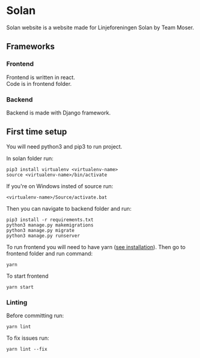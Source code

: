 # Solan
Solan website is a website made for Linjeforeningen Solan by Team Moser.   
## Frameworks
### Frontend
Frontend is written in react.  
Code is in frontend folder.  

### Backend
Backend is made with Django framework.

## First time setup
You will need python3 and pip3 to run project.  

In solan folder run:  
``` 
pip3 install virtualenv <virtualenv-name>  
source <virtualenv-name>/bin/activate
```
If you're on Windows insted of source run:  
```
<virtualenv-name>/Source/activate.bat
```

Then you can navigate to backend folder and run:  
```
pip3 install -r requirements.txt
python3 manage.py makemigrations   
python3 manage.py migrate
python3 manage.py runserver
```

To run frontend you will need to have yarn ([see installation](https://classic.yarnpkg.com/en/docs/install/#mac-stable)). Then go to frontend folder and run command:
```
yarn
```
To start frontend 
```
yarn start
``` 
### Linting
Before committing run:
```
yarn lint
```
To fix issues run:
```
yarn lint --fix
```

